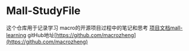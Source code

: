 # Mall-StudyFile

这个仓库用于记录学习 macro的开源项目过程中的笔记和思考
[项目文档mall-learning](http://www.macrozheng.com/#/README)
gitHub地址[https://github.com/macrozheng](https://github.com/macrozheng)

